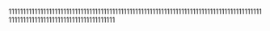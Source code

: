 11111111111111111111111111111111111111111111111111111111111111111111111111111111111111111111111111111111111111111111111111111
